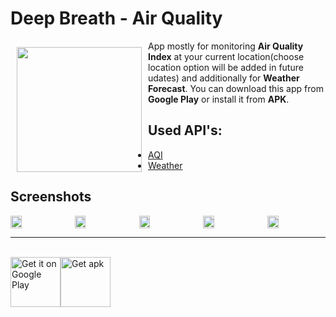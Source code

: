 # Deep Breath - Air Quality
<img src="https://github.com/iaruchkin/DeepBreath/blob/develop/app/src/main/ic_launcher-web.png?raw=true"
align="left" width="200" hspace="10" vspace="10">

App mostly for monitoring **Air Quality Index** at your current location(choose location option will be added in future udates) and additionally for **Weather Forecast**. You can download this app from **Google Play** or install it from **APK**.

## Used API's:
* [AQI](http://aqicn.org)
* [Weather](https://www.apixu.com/)

## Screenshots
<div style="display:flex;" >
<img  src="https://lh3.googleusercontent.com/5WfAziD87inoe0yCOyAvJExI-CDJH1f9JjKaTxMNtV7GhlmcJEdk1cOV1_EQciRvQ5A=w720-h310-rw" width="19%" >
<img style="margin-left:10px;" src="https://lh3.googleusercontent.com/OVtJHHgf26Y6d2UmD48lz8KD47X5HFPJbV8NRLlkqO2i0IUdY0a0FxjMgHBp_k-o5A=w720-h310-rw" width="19%" >
<img style="margin-left:10px;" src="https://lh3.googleusercontent.com/N2ZHWM8E0kV6nkRwRocpYipcomfnD1dImm3lPm0MmK01JvRbPQaSARVq8aQG64YdMCY=w720-h310-rw" width="19%" >
<img style="margin-left:10px;" src="https://lh3.googleusercontent.com/yIh3xUWt2fAINYfbTJzvzzzbv6cmPN9JREVxNQyCdijjWJ4VBeFvlF7Iubw_11FBH-I=w720-h310-rw" width="19%" >
<img style="margin-left:10px;" src="https://lh3.googleusercontent.com/LgpsxKjnqtBsl8wM4ccnKG7MMGUwU3CT0ze9Fd9T-fuvJZB_Faijr-C21TMIIvmKexE=w720-h310-rw" width="19%" >

</div>

***

<br/>

<div style="display:flex;" >
<a href="https://play.google.com/store/apps/details?id=com.iaruchkin.deepbreath">
    <img alt="Get it on Google Play"
        height="80"
        src="https://play.google.com/intl/en_us/badges/images/generic/en_badge_web_generic.png" />
</a>
<a href="https://github.com/iaruchkin/DeepBreath/releases/download/v1.4.1/app-release.apk">
    <img alt="Get apk"
        height="80"
        src="http://yt3dl.net/images/apk-download-badge.png" />
</a>
</div>
